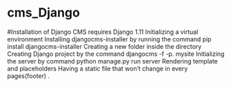 # cms_Django
#Installation of Django CMS requires Django 1.11
Initializing a virtual environment
Installing djangocms-installer by running the command pip install djangocms-installer
Creating a new folder inside the directory
Creating Django project by the command djangocms -f -p. mysite
Initializing the server by command python manage.py run server
Rendering template and placeholders
Having a static file that won’t change in every pages(footer)
.
